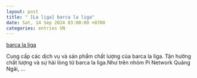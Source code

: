 ```yaml
---
layout: post
title: " [La liga] barca la liga"
date: Sat, 14 Sep 2024 03:00:00 +0700
categories: entries VN
---
```

[barca la liga](https://nhidong.org.vn/7611842/)

Cung cấp các dịch vụ và sản phẩm chất lượng của barca la liga. Tận hưởng chất lượng và sự hài lòng từ barca la liga.Như trên nhóm Pi Network Quảng Ngãi, ...

